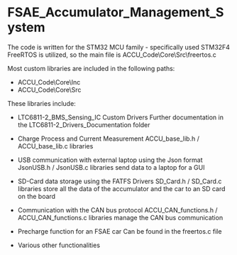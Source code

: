 # FSAE_Accumulator_Management_System
The code is written for the STM32 MCU family - specifically used STM32F4
FreeRTOS is utilized, so the main file is  ACCU_Code\Core\Src\freertos.c


Most custom libraries are included in the following paths:
- ACCU_Code\Core\Inc
- ACCU_Code\Core\Src


These libraries include:

* LTC6811-2_BMS_Sensing_IC Custom Drivers 
      Further documentation in the LTC6811-2_Drivers_Documentation folder

* Charge Process and Current Measurement
      ACCU_base_lib.h / ACCU_base_lib.c libraries

* USB communication with external laptop using the Json format
      JsonUSB.h / JsonUSB.c libraries send data to a laptop for a GUI

* SD-Card data storage using the FATFS Drivers
      SD_Card.h / SD_Card.c libraries store all the data of the accumulator and the car to an SD card on the board

* Communication with the CAN bus protocol 
      ACCU_CAN_functions.h / ACCU_CAN_functions.c libraries manage the CAN bus communication 

* Precharge function for an FSAE car
      Can be found in the freertos.c file
      
* Various other functionalities

